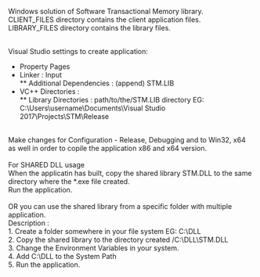 Windows solution of Software Transactional Memory library.<br>
CLIENT_FILES directory contains the client application files.<br>
LIBRARY_FILES directory contains the library files.<br><br>

Visual Studio settings to create application:<br>
* Property Pages<br>
* Linker : Input<br>
** Additional Dependencies : (append) STM.LIB<br>
* VC++ Directories : <br>
** Library Directories : path/to/the/STM.LIB directory EG: C:\Users\username\Documents\Visual Studio 2017\Projects\STM\Release<br>
<br>
Make changes for Configuration - Release, Debugging and to Win32, x64 as well in order to copile the application x86 and x64 version.<br>
<br>
For SHARED DLL usage<br>
When the applicatin has built, copy the shared library STM.DLL to the same directory where the *.exe file created.<br>
Run the application.<br>
<br>
OR you can use the shared library from a specific folder with multiple application.<br>
Description :<br>
1. Create a folder somewhere in your file system EG: C:\DLL<br>
2. Copy the shared library to the directory created /C:\DLL\STM.DLL<br>
3. Change the Environment Variables in your system.<br>
4. Add C:\DLL to the System Path<br>
5. Run the application.<br>

